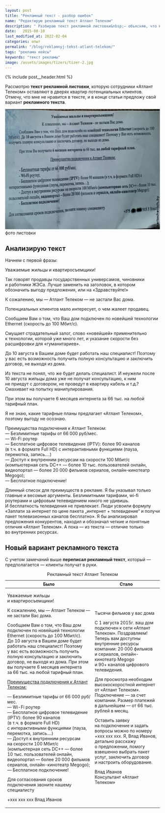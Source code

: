 ```yaml
---
layout: post
title: "Рекламный текст - разбор ошибок"
name: "Редактирую рекламный текст Атлант Телеком"
description: " Разбираю текст рекламной листовки&nbsp;— объясняю, что можно улучшить, предлагаю свой вариант текста."
date:   2015-08-10
last_modified_at: 2022-02-04
categories: опыт
permalink: "/blog/reklamnyj-tekst-atlant-telekom/"
tags: "реклама кейсы"
keywords: "текст рекламы"
image: /assets/images/tizers/tizer-2.jpg
---
```


{% include post__header.html %}

<p>Рассмотрю <b>текст рекламной листовки</b>, которую сотрудники «Атлант Телеком» оставляют в&nbsp;дверях квартир потенциальных клиентов. Отмечу, что мне не&nbsp;нравится в&nbsp;тексте, и&nbsp;в&nbsp;конце статьи предложу свой вариант <b>рекламного текста</b>.</p>

<div class="figure" itemscope itemtype="http://schema.org/ImageObject">
<picture>
                <source srcset="/assets/images/posts/reklamnyj-tekst-atlant-telekom/atlant.avif" type="image/avif">
                 <source srcset="/assets/images/posts/reklamnyj-tekst-atlant-telekom/atlant.webp" type="image/webp">               
               <img loading="lazy" src="/assets/images/posts/reklamnyj-tekst-atlant-telekom/atlant.jpg" alt="Рекламное объявление Атлант Телеком" width="695" height="390" class="img-responsive" itemprop="contentUrl" >
    </picture>
	<div class="figcaption">
	фото листовки
	</div>
</div>


<section class="row-gap--m">
<h2 class="block__space--top-h2 h1 bold">Анализирую текст</h2>
<p class=" ">Начнем с&nbsp;первой фразы:</p>
<div class="extract">
<p>Уважаемые жильцы и&nbsp;квартиросъемщики!</p>
 </div>
<p>Так говорят продавцы государственных универсамов, чиновники и&nbsp;работники ЖЭСа. Лучше заменить на&nbsp;заголовок, в&nbsp;котором обозначить выгоду предложения, или на&nbsp;«Здравствуйте!»</p>
<div class="extract">
<p>К&nbsp;сожалению, мы&nbsp;— Атлант Телеком&nbsp;— не&nbsp;застали Вас дома.</p>
 </div>
<p>Потенциальных клиентов мало интересует, о&nbsp;чем жалеет продавец.</p>
<div class="extract">
<p>Сообщаем Вам о&nbsp;том, что Ваш дом подключен по&nbsp;новейшей технологии Ethernet (скорость до&nbsp;100&nbsp;Мбит/с).</p>
 </div>
<p>Смущает страдательный залог, слово «новейшей» применительно к&nbsp;технологии, которой уже много лет, и&nbsp;указание скорости без расшифровки для «гуманитариев».
</p>
<div class="extract">
<p>До&nbsp;10&nbsp;августа в&nbsp;Вашем доме будет работать наш специалист! Поэтому у&nbsp;вас есть возможность получить полную консультацию и&nbsp;заключить договор, не&nbsp;выходя из&nbsp;дома.</p>
 </div>
<p>Из&nbsp;текста не&nbsp;понял, что&nbsp;же будет делать специалист. И&nbsp;неужели после 10&nbsp;августа жильцы дома уже не&nbsp;получат консультацию, к&nbsp;ним не&nbsp;приедут с&nbsp;договором, не&nbsp;проведут в&nbsp;квартиру кабель и&nbsp;т.д.? Смахивает на&nbsp;попытку манипулирования.</p>
<div class="extract">
<p>При этом вы&nbsp;получаете 6&nbsp;месяцев интернета за&nbsp;66&nbsp;тыс.&nbsp;на&nbsp;любой тарифный план.</p>
 </div>
<p>Я&nbsp;не&nbsp;знаю, какие тарифные планы предлагает «Атлант Телеком», поэтому выгоду не&nbsp;осознаю.</p>
<div class="extract">
<p><span class="bold">Преимущества подключения к&nbsp;Атлант Телеком</span>:<br/>
—&nbsp;Безлимитные тарифы от&nbsp;66&nbsp;000&nbsp;руб/мес.<br/>
—&nbsp;Wi-Fi роутер<br/>
—&nbsp;Бесплатное цифровое телевидение (IPTV): более 90&nbsp;каналов (в&nbsp;т.ч.&nbsp;в&nbsp;формате Full&nbsp;HD) с&nbsp;интерактивными функциями (пауза, перемотка, запись....)<br/>
—&nbsp;Доступ к&nbsp;внутренним ресурсам на&nbsp;скорости 100&nbsp;Мбит/с (компьютерная сеть DC++&nbsp;— более 10&nbsp;тыс. пользователей онлайн, видеопортал&nbsp;— более 20&nbsp;000 фильмов сериалов, онлайн-кинотеатр Megogo);<br/>
—&nbsp;Бесплатное подключение!
</p>
</div>
<p>Длинный список для преимуществ в&nbsp;рекламе. Я&nbsp;бы указывал только главные и&nbsp;весомые аргументы. Безлимитными тарифами, wi-fi роутерами и&nbsp;цифровым телевидением никого не&nbsp;удивишь. И&nbsp;бесплатность телевидения не&nbsp;привлекает. Люди усвоили формулу «Заплати за&nbsp;интернет по&nbsp;цене пакета „интернет + телевидение“ и&nbsp;получи пакет телевизионных каналов бесплатно». Я&nbsp;бы анализировал предложения конкурентов, находил и&nbsp;обозначал четкие и&nbsp;понятные отличия «Атлант Телеком». А&nbsp;пока&nbsp;— из&nbsp;текста&nbsp;— отличие только во&nbsp;внутренних ресурсах.</p>
</section>

<section class="row-gap--m">
<h2 class="block__space--top-h2 h1 bold">Новый вариант рекламного текста</h2>
<p>С&nbsp;учетом замечаний выше <strong>переписал рекламный текст</strong>, который&nbsp;<em>—</em> предполагается&nbsp;<em>—</em> клиенты получат в&nbsp;руки.</p>
<table>
<caption>Рекламный текст Атлант Телеком</caption>
<thead>
<tr>
<th>Было</th>
<th>Стало</th>
</tr>
</thead>
<tbody>
<tr ><td><p><span class="bold">Уважаемые жильцы и&nbsp;квартиросъемщики!</span></p>
<p>К&nbsp;сожалению, мы&nbsp;— <span class="bold">Атлант Телеком&nbsp;</span>— не&nbsp;застали Вас дома.</p>
<p>Сообщаем Вам о&nbsp;том, что Ваш дом подключен по&nbsp;новейшей технологии Ethernet (скорость до&nbsp;100&nbsp;Мбит/с). До&nbsp;<span class="bold">10&nbsp;августа</span> в&nbsp;Вашем доме будет работать наш специалист! Поэтому у&nbsp;вас есть возможность получить полную консультацию и&nbsp;заключить договор, не&nbsp;выходя из&nbsp;дома. При этом вы&nbsp;получаете <span class="bold">6&nbsp;месяцев интернета</span> за&nbsp;66&nbsp;тыс.&nbsp;<span class="bold">на&nbsp;любой тарифный план</span>.</p>
<p>
	<ins>Преимущества подключения к&nbsp;Атлант Телеком:</ins>
 </p>
<p> —&nbsp;Безлимитные тарифы от&nbsp;<span class="bold">66&nbsp;000&nbsp;руб/мес</span>.<br/>
 —&nbsp;Wi-Fi роутер<br/>
 —&nbsp;Бесплатное цифровое телевидение <span class="bold">(IPTV)</span>: более 90&nbsp;каналов (в&nbsp;т.ч.&nbsp;в&nbsp;формате Full&nbsp;HD) с&nbsp;интерактивными функциями (пауза, перемотка, запись....)<br/>
 —&nbsp;Доступ к&nbsp;внутренним ресурсам на&nbsp;скорости 100&nbsp;Мбит/с (<span class="bold">компьютерная сеть</span> DC++&nbsp;— более 10&nbsp;тыс. пользователей онлайн, <span class="bold">видеопортал</span>&nbsp;— более 20&nbsp;000 фильмов сериалов, <span class="bold">онлайн-кинотеатр</span> Megogo);<br/>
 —&nbsp;<span class="bold">Бесплатное подключение!</span>
</p>
<p>Для согласования сроков подключения звоните нашему специалисту</p>
<p><span class="noperenos">+xxx xxx xxx</span> Влад Иванов</p>
</td><td >
<p><span class="bold">Тысячи фильмов у&nbsp;вас дома</span></p>
<p>С&nbsp;1&nbsp;августа 2015г. ваш дом подключен к&nbsp;сети «Атлант Телеком». Поздравляем! Теперь вам доступны внутренние ресурсы компании: 20&nbsp;000 фильмов и&nbsp;сериалов, онлайн-кинотеатр Megogo и&nbsp;90+&nbsp;каналов цифрового телевидения. </p>
<p>Для просмотра необходим высокоскоростной интернет от&nbsp;«Атлант Телеком». Подключение&nbsp;— за&nbsp;счет компании. Размер платежей в&nbsp;дальнейшем&nbsp;— от&nbsp;66&nbsp;тыс. рублей в&nbsp;месяц. </p>
<p>Оставить заявку на&nbsp;подключение и&nbsp;задать вопросы можно по&nbsp;номеру <span class="noperenos">+xxx xxx xxx</span>. Я, Влад Иванов, детально расскажу о&nbsp;предложении, помогу взвешенно выбрать пакет услуг, заключить договор и&nbsp;настроить оборудование.</p>
<p>Влад Иванов<br/>
 Консультант «Атлант Телеком»
</p>
</td></tr></tbody></table>
</section>